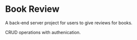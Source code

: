 # Book Review

A back-end server project for users to give reviews for books.

CRUD operations with authenication.